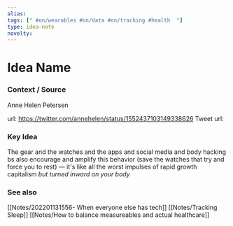 ```yaml
---
alias: 
tags: [" #on/wearables #on/data #on/tracking #health  "]
type: idea-note
novelty: 
---
```

# Idea Name

### Context / Source
Anne Helen Petersen

url: https://twitter.com/annehelen/status/1552437103149338626
Tweet url: 

### Key Idea

The gear and the watches and the apps and social media and body hacking bs also encourage and amplify this behavior (save the watches that try and force you to rest) — it's like all the worst impulses of rapid growth capitalism *but turned inward on your body*

### See also
[[Notes/202201131556- When everyone else has tech]]
[[Notes/Tracking Sleep]]
[[Notes/How to balance measureables and actual healthcare]]